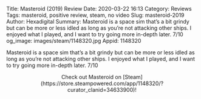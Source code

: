 Title: Masteroid (2019) Review
Date: 2020-03-22 16:13
Category: Reviews
Tags: masteroid, positive review, steam, no video
Slug: masteroid-2019
Author: Hexadigital
Summary: Masteroid is a space sim that’s a bit grindy but can be more or less idled as long as you’re not attacking other ships. I enjoyed what I played, and I want to try going more in-depth later. 7/10
og_image: images/steam/1148320.jpg
Appid: 1148320

Masteroid is a space sim that’s a bit grindy but can be more or less idled as long as you’re not attacking other ships. I enjoyed what I played, and I want to try going more in-depth later. 7/10

<center>Check out Masteroid on [Steam](https://store.steampowered.com/app/1148320/?curator_clanid=34633900)!</center>
